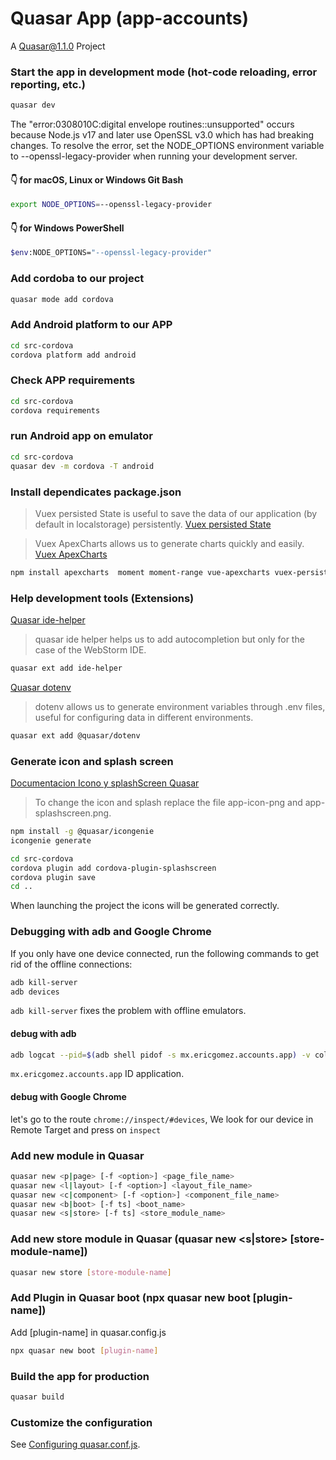 # Quasar App (app-accounts)

A Quasar@1.1.0 Project

### Start the app in development mode (hot-code reloading, error reporting, etc.)
```bash
quasar dev
```


The "error:0308010C:digital envelope routines::unsupported" occurs because Node.js v17 and later use OpenSSL v3.0 which has had breaking changes. To resolve the error, set the NODE_OPTIONS environment variable to --openssl-legacy-provider when running your development server.

#### 👇️ for macOS, Linux or Windows Git Bash
```bash
export NODE_OPTIONS=--openssl-legacy-provider
```

#### 👇️ for Windows PowerShell
```bash
$env:NODE_OPTIONS="--openssl-legacy-provider"
```

### Add cordoba to our project
```bash
quasar mode add cordova
```

### Add Android platform to our APP
```bash
cd src-cordova
cordova platform add android
```

### Check APP requirements
```bash
cd src-cordova
cordova requirements
```

### run Android app on emulator
```bash
cd src-cordova
quasar dev -m cordova -T android
```

### Install dependicates package.json
> Vuex persisted State is useful to save the data of our application (by default in localstorage) persistently.
[Vuex persisted State](https://github.com/robinvdvleuten/vuex-persistedstate)

> Vuex ApexCharts allows us to generate charts quickly and easily.
[Vuex ApexCharts](https://apexcharts.com/)

```bash
npm install apexcharts  moment moment-range vue-apexcharts vuex-persistedstate
```

### Help development tools (Extensions)
[Quasar ide-helper](https://www.npmjs.com/package/quasar-app-extension-ide-helper)
> quasar ide helper helps us to add autocompletion but only for the case of the WebStorm IDE.

```bash
quasar ext add ide-helper
```

[Quasar dotenv](https://quasar.dev/app-extensions/discover)
> dotenv allows us to generate environment variables through .env files, useful for configuring data in different environments.

```bash
quasar ext add @quasar/dotenv
```

### Generate icon and splash screen
[Documentacion Icono y splashScreen Quasar](https://v1.quasar.dev/options/app-icons)
> To change the icon and splash replace the file app-icon-png and app-splashscreen.png.

```bash
npm install -g @quasar/icongenie
icongenie generate

cd src-cordova
cordova plugin add cordova-plugin-splashscreen
cordova plugin save
cd ..
```
When launching the project the icons will be generated correctly.

### Debugging with adb and Google Chrome
If you only have one device connected, run the following commands to get rid of the offline connections:
```bash
adb kill-server
adb devices
```
`adb kill-server` fixes the problem with offline emulators.

#### debug with adb
```bash
adb logcat --pid=$(adb shell pidof -s mx.ericgomez.accounts.app) -v color
```
`mx.ericgomez.accounts.app` ID application.

#### debug with Google Chrome
let's go to the route `chrome://inspect/#devices`, We look for our device in Remote Target and press on `inspect`

### Add new module in Quasar
```bash
quasar new <p|page> [-f <option>] <page_file_name>
quasar new <l|layout> [-f <option>] <layout_file_name>
quasar new <c|component> [-f <option>] <component_file_name>
quasar new <b|boot> [-f ts] <boot_name>
quasar new <s|store> [-f ts] <store_module_name>
```

### Add new store module in Quasar (quasar new <s|store> [store-module-name])
```bash
quasar new store [store-module-name]
```

### Add Plugin in Quasar boot (npx quasar new boot [plugin-name])
Add [plugin-name] in quasar.config.js
```bash
npx quasar new boot [plugin-name]
```

### Build the app for production
```bash
quasar build
```

### Customize the configuration
See [Configuring quasar.conf.js](https://v1.quasar.dev/quasar-cli/quasar-conf-js).

